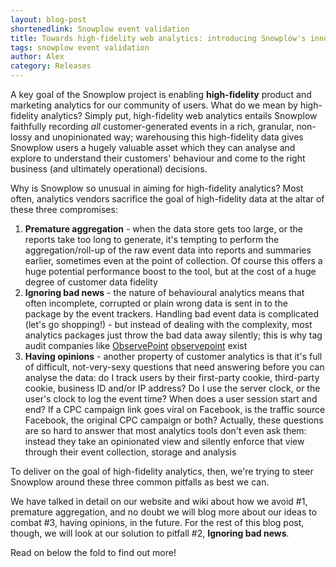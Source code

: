 ```yaml
---
layout: blog-post
shortenedlink: Snowplow event validation
title: Towards high-fidelity web analytics: introducing Snowplow's innovative new event validation capabilities
tags: snowplow event validation
author: Alex
category: Releases
---
```


A key goal of the Snowplow project is enabling **high-fidelity** product and marketing analytics for our community of users. What do we mean by high-fidelity analytics? Simply put, high-fidelity web analytics entails Snowplow faithfully recording _all_ customer-generated events in a rich, granular, non-lossy and unopinionated way; warehousing this high-fidelity data gives Snowplow users a hugely valuable asset which they can analyse and explore to understand their customers' behaviour and come to the right business (and ultimately operational) decisions.

Why is Snowplow so unusual in aiming for high-fidelity analytics? Most often, analytics vendors sacrifice the goal of high-fidelity data at the altar of these three compromises:

1. **Premature aggregation** - when the data store gets too large, or the reports take too long to generate, it's tempting to perform the  aggregation/roll-up of the raw event data into reports and summaries earlier, sometimes even at the point of collection. Of course this offers a huge potential performance boost to the tool, but at the cost of a huge degree of customer data fidelity
2. **Ignoring bad news** - the nature of behavioural analytics means that often incomplete, corrupted or plain wrong data is sent in to the package by the event trackers. Handling bad event data is complicated (let's go shopping!) - but instead of dealing with the complexity, most analytics packages just throw the bad data away silently; this is why tag audit companies like [ObservePoint] [observepoint] exist
3. **Having opinions** - another property of customer analytics is that it's full of difficult, not-very-sexy questions that need answering before you can analyse the data: do I track users by their first-party cookie, third-party cookie, business ID and/or IP address? Do I use the server clock, or the user's clock to log the event time? When does a user session start and end? If a CPC campaign link goes viral on Facebook, is the traffic source Facebook, the original CPC campaign or both? Actually, these questions are so hard to answer that most analytics tools don't even ask them: instead they take an opinionated view and silently enforce that view through their event collection, storage and analysis

To deliver on the goal of high-fidelity analytics, then, we're trying to steer Snowplow around these three common pitfalls as best we can.

We have talked in detail on our website and wiki about how we avoid #1, premature aggregation, and no doubt we will blog more about our ideas to combat #3, having opinions, in the future. For the rest of this blog post, though, we will look at our solution to pitfall #2, **Ignoring bad news**.

Read on below the fold to find out more!

<!--more-->

[observepoint]: http://www.observepoint.com/